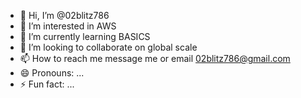 - 👋 Hi, I’m @02blitz786
- 👀 I’m interested in AWS
- 🌱 I’m currently learning BASICS
- 💞️ I’m looking to collaborate on global scale
- 📫 How to reach me message me or email 02blitz786@gmail.com
- 😄 Pronouns: ...
- ⚡ Fun fact: ...

<!---
02blitz786/02blitz786 is a ✨ special ✨ repository because its `README.md` (this file) appears on your GitHub profile.
You can click the Preview link to take a look at your changes.
--->
